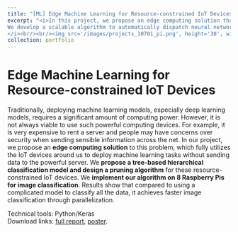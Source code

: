 ```yaml
---
title: "[ML] Edge Machine Learning for Resource-constrained IoT Devices"
excerpt: "<i>In this project, we propose an edge computing solution that enables distributed machine learning on resource constrained IoT devices. 
We develop a scalable algorithm to automatically dispatch neural networks to edge devices. The design is tested on Raspberry Pis for image classification tasks.
</i><br/><br/><img src='/images/projects_10701_pi.png', height='30', width='45'>"
collection: portfolio
---
```


Edge Machine Learning for Resource-constrained IoT Devices
======

Traditionally, deploying machine learning models, especially deep learning models, 
requires a significant amount of computing power. However, it is not always viable 
to use such powerful computing devices. For example, it is very expensive to rent 
a server and people may have concerns over security when sending sensible information 
across the net. In our project, we propose an **edge computing solution** to this problem, 
which fully utilizes the IoT devices around us to deploy machine learning tasks without 
sending data to the powerful server. We **propose a tree-based hierarchical classification 
model and design a pruning algorithm** for these resource-constrained IoT devices. We 
**implement our algorithm on 8 Raspberry Pis for image classification**. 
Results show that compared to using a complicated model to classify all the data, 
it achieves faster image classification through parallelization.

Technical tools: Python/Keras<br />
Download links: [full report](https://ycruan.github.io/files/10701_final_report.pdf), [poster](https://ycruan.github.io/files/10701_final_poster.pdf).